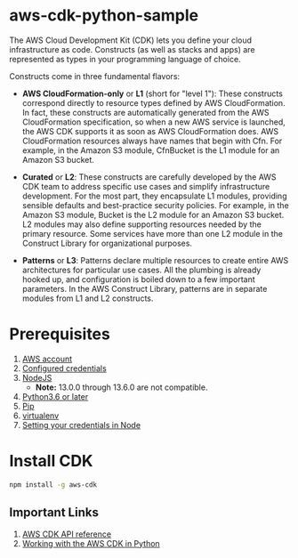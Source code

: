 # aws-cdk-python-sample

The AWS Cloud Development Kit (CDK) lets you define your cloud infrastructure as code. Constructs (as well as stacks and apps) are represented as types in your programming language of choice.

Constructs come in three fundamental flavors:

* **AWS CloudFormation-only** or **L1** (short for "level 1"): These constructs correspond directly to resource types defined by AWS CloudFormation. In fact, these constructs are automatically generated from the AWS CloudFormation specification, so when a new AWS service is launched, the AWS CDK supports it as soon as AWS CloudFormation does.
AWS CloudFormation resources always have names that begin with Cfn. For example, in the Amazon S3 module, CfnBucket is the L1 module for an Amazon S3 bucket.

* **Curated** or **L2**: These constructs are carefully developed by the AWS CDK team to address specific use cases and simplify infrastructure development. For the most part, they encapsulate L1 modules, providing sensible defaults and best-practice security policies. For example, in the Amazon S3 module, Bucket is the L2 module for an Amazon S3 bucket.
L2 modules may also define supporting resources needed by the primary resource. Some services have more than one L2 module in the Construct Library for organizational purposes.

* **Patterns** or **L3**: Patterns declare multiple resources to create entire AWS architectures for particular use cases. All the plumbing is already hooked up, and configuration is boiled down to a few important parameters. In the AWS Construct Library, patterns are in separate modules from L1 and L2 constructs.

# Prerequisites

1. [AWS account](https://aws.amazon.com/premiumsupport/knowledge-center/create-and-activate-aws-account/)
2. [Configured credentials](https://docs.aws.amazon.com/general/latest/gr/aws-sec-cred-types.html)
3. [NodeJS](https://nodejs.org/en/download/)
    * **Note:** 13.0.0 through 13.6.0 are not compatible.
4. [Python3.6 or later](https://www.python.org/)
5. [Pip](https://pip.pypa.io/en/stable/installation/)
6. [virtualenv](https://virtualenv.pypa.io/en/latest/installation.html)
5. [Setting your credentials in Node](https://docs.aws.amazon.com/sdk-for-javascript/v2/developer-guide/setting-credentials-node.html)


# Install CDK

```bash
npm install -g aws-cdk
```


## Important Links
1. [AWS CDK API reference](https://docs.aws.amazon.com/cdk/api/latest/docs/aws-construct-library.html)
2. [Working with the AWS CDK in Python](https://docs.aws.amazon.com/cdk/latest/guide/work-with-cdk-python.html)
